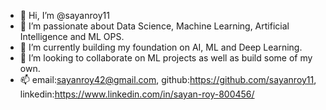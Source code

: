- 👋 Hi, I’m @sayanroy11
- 👀 I’m passionate about Data Science, Machine Learning, Artificial Intelligence and ML OPS.
- 🌱 I’m currently building my foundation on AI, ML and Deep Learning.
- 💞️ I’m looking to collaborate on ML projects as well as build some of my own.
- 📫 email:sayanroy42@gmail.com, github:https://github.com/sayanroy11, linkedin:https://www.linkedin.com/in/sayan-roy-800456/

<!---
sayanroy11/sayanroy11 is a ✨ special ✨ repository because its `README.md` (this file) appears on your GitHub profile.
You can click the Preview link to take a look at your changes.
--->
